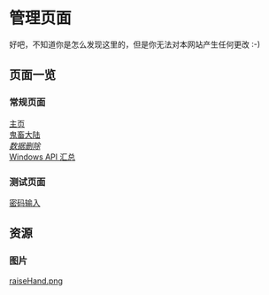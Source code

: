 # 管理页面

好吧，不知道你是怎么发现这里的，但是你无法对本网站产生任何更改 :-)

## 页面一览

### 常规页面

[主页](/index.md)<br>
[鬼畜大陆](/articles/gcdl.md)<br>
*[数据删除](/articles/whc.md)<br>*
[Windows API 汇总](/articles/winapi.md)<br>

### 测试页面

[密码输入](/articles/test_pwd.md)<br>

## 资源

### 图片

[raiseHand.png](/res/raiseHand.png)<br>